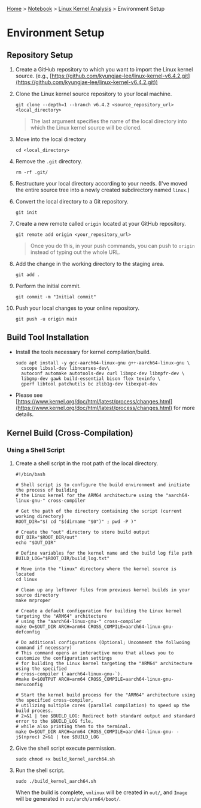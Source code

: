 <a href="../../">Home</a> > <a href="../notebook">Notebook</a> > <a href="./">Linux Kernel Analysis</a> > Environment Setup

# Environment Setup



## Repository Setup

1. Create a GitHub repository to which you want to import the Linux kernel source. (e.g., [https://github.com/kyungjae-lee/linux-kernel-v6.4.2.git](https://github.com/kyungjae-lee/linux-kernel-v6.4.2.git))

2. Clone the Linux kernel source repository to your local machine.

   ```plain
   git clone --depth=1 --branch v6.4.2 <source_repository_url> <local_directory>
   ```

   > The last argument specifies the name of the local directory into which the Linux kernel source will be cloned.

3. Move into the local directory

   ```plain
   cd <local_directory>
   ```

4. Remove the `.git` directory.

   ```plain
   rm -rf .git/
   ```

5. Restructure your local directory according to your needs. (I've moved the entire source tree into a newly created subdirectory named `linux`.)

6. Convert the local directory to a Git repository.

   ```plain
   git init
   ```

7. Create a new remote called `origin` located at your GitHub repository.

   ```plain
   git remote add origin <your_repository_url>
   ```

   > Once you do this, in your push commands, you can push to `origin` instead of typing out the whole URL.

8. Add the change in the working directory to the staging area.

   ```plain
   git add .
   ```

9. Perform the initial commit.

   ```plain
   git commit -m "Initial commit"
   ```

10. Push your local changes to your online repository.

    ```plain
    git push -u origin main
    ```




## Build Tool Installation

* Install the tools necessary for kernel compilation/build.

  ```plain
  sudo apt install -y gcc-aarch64-linux-gnu g++-aarch64-linux-gnu \
  	cscope libssl-dev libncurses-dev\
  	autoconf automake autotools-dev curl libmpc-dev libmpfr-dev \
  	libgmp-dev gawk build-essential bison flex texinfo \
  	gperf libtool patchutils bc zlib1g-dev libexpat-dev
  ```

* Please see [https://www.kernel.org/doc/html/latest/process/changes.html](https://www.kernel.org/doc/html/latest/process/changes.html) for more details.



## Kernel Build (Cross-Compilation)

### Using a Shell Script

1. Create a shell script in the root path of the local directory.

   ```shell
   #!/bin/bash
   
   # Shell script is to configure the build environment and initiate the process of building
   # the Linux kernel for the ARM64 architecture using the "aarch64-linux-gnu-" cross-compiler
   
   # Get the path of the directory containing the script (current working directory)
   ROOT_DIR="$( cd "$(dirname "$0")" ; pwd -P )"
   
   # Create the "out" directory to store build output
   OUT_DIR="$ROOT_DIR/out"
   echo "$OUT_DIR"
   
   # Define variables for the kernel name and the build log file path
   BUILD_LOG="$ROOT_DIR/build_log.txt"
   
   # Move into the "linux" directory where the kernel source is located
   cd linux
   
   # Clean up any leftover files from previous kernel builds in your source directory
   make mrproper
   
   # Create a default configuration for building the Linux kernel targeting the "ARM64" architecture
   # using the "aarch64-linux-gnu-" cross-compiler
   make O=$OUT_DIR ARCH=arm64 CROSS_COMPILE=aarch64-linux-gnu- defconfig
   
   # Do additional configurations (Optional; Uncomment the follwoing command if necessary)
   # This command opens an interactive menu that allows you to customize the configuration settings
   # for building the Linux kernel targeting the "ARM64" architecture using the specified 
   # cross-compiler (`aarch64-linux-gnu-`).
   #make O=$OUTPUT ARCH=arm64 CROSS_COMPILE=aarch64-linux-gnu- menuconfig
   
   # Start the kernel build process for the "ARM64" architecture using the specified cross-compiler,
   # utilizing multiple cores (parallel compilation) to speed up the build process.
   # 2>&1 | tee $BUILD_LOG: Redirect both standard output and standard error to the $BUILD_LOG file,
   # while also printing them to the terminal.
   make O=$OUT_DIR ARCH=arm64 CROSS_COMPILE=aarch64-linux-gnu- -j$(nproc) 2>&1 | tee $BUILD_LOG
   ```

2. Give the shell script execute permission.

   ```plain
   sudo chmod +x build_kernel_aarch64.sh
   ```

3. Run the shell script.

   ```plain
   sudo ./build_kernel_aarch64.sh
   ```

   When the build is complete, `vmlinux` will be created in `out/`, and `Image` will be generated in `out/arch/arm64/boot/`.

